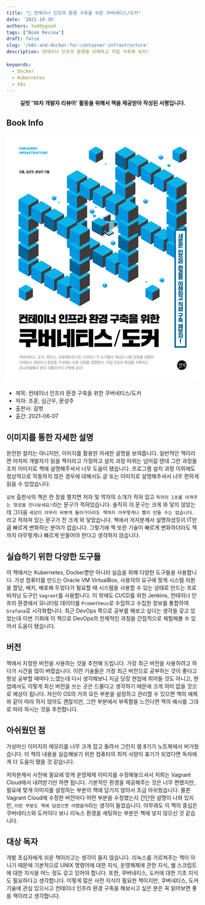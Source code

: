 ```yaml
---
title: "📖 컨테이너 인프라 환경 구축을 위한 쿠버네티스/도커"
date: '2021-10-30'
authors: teddygood
tags: ["Book Review"]
draft: false
slug: '/k8s-and-docker-for-container-infrastructure'
description: 컨테이너 인프라 환경을 이해하고 직접 구축해 보자!

keywords:
  - Docker
  - Kubernetes
  - k8s
---
```


**<center>길벗 '16차 개발자 리뷰어' 활동을 위해서 책을 제공받아 작성된 서평입니다.</center>**


## Book Info

[![책](../assets/review/k8s-and-docker-for-container-infrastructure.jpg)](http://www.kyobobook.co.kr/product/detailViewKor.laf?ejkGb=KOR&mallGb=KOR&barcode=9791165215743&orderClick=LEa&Kc=)

- 제목: 컨테이너 인프라 환경 구축을 위한 쿠버네티스/도커
- 저자: 조훈, 심근우, 문성주
- 출판사: 길벗
- 출간: 2021-06-07

## 이미지를 통한 자세한 설명

완전한 컬러는 아니지만, 이미지를 활용한 자세한 설명을 보여줍니다. 일반적인 책이라면 어차피 개발자가 읽을 책이라고 가정하고 설치 과정 따위는 넘어갈 텐데 그런 과정들조차 이미지로 책에 설명해주셔서 너무 도움이 됐습니다. 프로그램 설치 과정 이외에도 정상적으로 작동하지 않은 경우에 대해서도 글 또는 이미지로 설명해주셔서 너무 편하게 읽을 수 있었습니다.

`길벗` 출판사의 책은 한 장을 펼치면 저자 및 역자의 소개가 적혀 있고 `독자의 1초를 아껴주는 정성을 만나보세요!`라는 문구가 적혀있습니다. 솔직히 이 문구는 크게 와 닿지 않았는데 그다음  `세상이 아무리 바쁘게 돌아가더라도 책까지 아무렇게나 빨리 만들 수는 없습니다.`라고 적혀져 있는 문구가 전 크게 와 닿았습니다. 책에서 저자분께서 설명하셨듯이 IT만큼 빠르게 변화하는 분야가 없습니다. 그렇기에 책 또한 기술이 빠르게 변화하더라도 책까지 아무렇게나 빠르게 만들어야 한다고 생각하지 않습니다.

## 실습하기 위한 다양한 도구들

이 책에서는 Kubernetes, Docker뿐만 아니라 실습을 위해 다양한 도구들을 사용합니다. 가상 컴퓨터를 만드는 Oracle VM VirtualBox, 사용자의 요구에 맞게 시스템 자원을 할당, 배치, 배포해 두었다가 필요할 때 시스템을 사용할 수 있는 상태로 만드는 프로비저닝 도구인 `Vagrant`를 사용합니다. 이 밖에도 CI/CD를 위한 Jenkins, 컨테이너 인프라 환경에서 모니터링 데이터를 `Prometheus`로 수집하고 수집한 정보를 통합하여 `Grafana`로 시각화합니다. 최근 DevOps 쪽으로 공부를 해보고 싶다는 생각을 갖고 있었는데 이번 기회에 이 책으로 DevOps의 전체적인 과정을 간접적으로 체험해볼 수 있어서 도움이 됐습니다.

## 버전

책에서 지정한 버전을 사용하는 것을 추천해 드립니다. 가장 최근 버전을 사용하려고 하다가 시간을 많이 버렸습니다. 이런 기술들은 가장 최근 버전으로 공부하는 것이 좋다고 항상 공부할 때마다 느꼈는데 다시 생각해보니 지금 당장 현업에 뛰어들 것도 아니고, 현업에서도 이렇게 최신 버전을 쓰는 곳은 드물다고 생각하기 때문에 크게 의미 없을 것으로 예상이 됩니다. 자신이 OS의 거의 모든 부분을 설정하고 관리할 수 있으면 책의 예제와 같이 따라 하지 않아도 괜찮지만, 그런 부분에서 부족함을 느낀다면 책의 예시를 그대로 따라 하시는 것을 추천합니다.

## 아쉬웠던 점

가상머신 이미지의 메모리를 너무 크게 잡고 돌려서 그런지 램 8기가 노트북에서 버거웠습니다. 이 책의 내용을 실습해보기 위한 컴퓨터의 최저 사양이 표기가 되었다면 독자에게 더 도움이 됐을 것 같습니다.

저자분께서 사전에 필요에 맞게 운영체제 이미지를 수정해놓으셔서 저희는 Vagrant Cloud에서 내려받기만 하면 됩니다. 기본적인 환경을 제공해주는 것은 너무 편했지만, 필요에 맞게 이미지를 설정하는 부분이 책에 담기지 않아서 조금 아쉬웠습니다. 물론 Vagrant Cloud에 수정한 버전마다 어떤 부분을 수정했는지 간단한 설명이 나와 있지만, `이런 부분도 책에 담겼으면 어땠을까`라는 생각이 들었습니다. 아무래도 이 책의 중심은 쿠버네티스와 도커이다 보니 리눅스 환경을 세팅하는 부분은 책에 넣지 않으신 것 같습니다.

## 대상 독자

개발 초심자에게 쉬운 책이라고는 생각이 들지 않습니다. 리눅스를 가르쳐주는 책이 아니기 때문에 기본적으로 UNIX 명령어에 대한 지식, 운영체제에 관한 지식, 쉘 스크립트에 대한 지식을 어느 정도 갖고 있어야 합니다. 또한, 쿠버네티스, 도커에 대한 기초 지식도 필요하다고 생각합니다. 이렇게 많은 사전 지식이 필요한 책이지만, 쿠버네티스, 도커 기술에 관심 있으시고 컨테이너 인프라 환경 구축을 해보시고 싶은 분은 꼭 읽어보면 좋을 책이라고 생각합니다. 